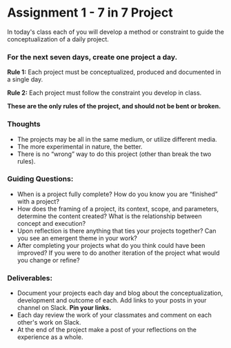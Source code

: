 # Assignment 1 - 7 in 7 Project

In today's class each of you will develop a method or constraint to guide the conceptualization of a daily project.

### For the next seven days, create one project a day.

**Rule 1:** Each project must be conceptualized, produced and documented in a single day.

**Rule 2:** Each project must follow the constraint you develop in class.

**These are the only rules of the project, and should not be bent or broken.**

### Thoughts
- The projects may be all in the same medium, or utilize different media.
- The more experimental in nature, the better.
- There is no “wrong” way to do this project (other than break the two rules).


### Guiding Questions:
- When is a project fully complete? How do you know you are “finished” with a project?
- How does the framing of a project, its context, scope, and parameters, determine the
content created? What is the relationship between concept and execution?
- Upon reflection is there anything that ties your projects together? Can you see an
emergent theme in your work?
- After completing your projects what do you think could have been improved? If you were
to do another iteration of the project what would you change or refine?


### Deliverables:
- Document your projects each day and blog about the conceptualization, development and outcome of each. Add links to your posts in your channel on Slack. **Pin your links.**
- Each day review the work of your classmates and comment on each other's work on Slack.
- At the end of the project make a post of your reflections on the experience as a whole.

